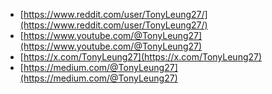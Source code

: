 - [https://www.reddit.com/user/TonyLeung27/](https://www.reddit.com/user/TonyLeung27/)
- [https://www.youtube.com/@TonyLeung27](https://www.youtube.com/@TonyLeung27)
- [https://x.com/TonyLeung27](https://x.com/TonyLeung27)
- [https://medium.com/@TonyLeung27](https://medium.com/@TonyLeung27)
